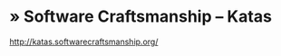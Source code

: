 <!--
id: 749080402
link: http://kevinisom.info/post/749080402/software-craftsmanship-katas
slug: software-craftsmanship-katas
date: Tue Jun 29 2010 21:40:34 GMT+1200 (NZST)
raw: {"blog_name":"kevinisom","id":749080402,"post_url":"http://kevinisom.info/post/749080402/software-craftsmanship-katas","slug":"software-craftsmanship-katas","type":"link","date":"2010-06-29 09:40:34 GMT","timestamp":1277804434,"state":"published","format":"html","reblog_key":"oEfiLKrn","tags":[],"short_url":"http://tmblr.co/Zw68YyifWzI","highlighted":[],"feed_item":"http://katas.softwarecraftsmanship.org/","from_feed_id":"650234","note_count":0,"title":"» Software Craftsmanship – Katas","url":"http://katas.softwarecraftsmanship.org/","description":""}
publish: 2010-06-029
tags: 
title: » Software Craftsmanship – Katas
-->


» Software Craftsmanship – Katas
================================

<http://katas.softwarecraftsmanship.org/>


